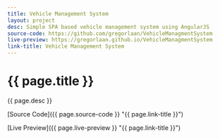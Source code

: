 ```yaml
---
title: Vehicle Management System
layout: project
desc: Simple SPA based vehicle management system using AngularJS
source-code: https://github.com/gregorlaan/VehicleManagmentSystem
live-preview: https://gregorlaan.github.io/VehicleManagmentSystem
link-title: Vehicle Management System
---
```


# {{ page.title }}

{{ page.desc }}

[Source Code]({{ page.source-code }} "{{ page.link-title }}")

[Live Preview]({{ page.live-preview }} "{{ page.link-title }}")